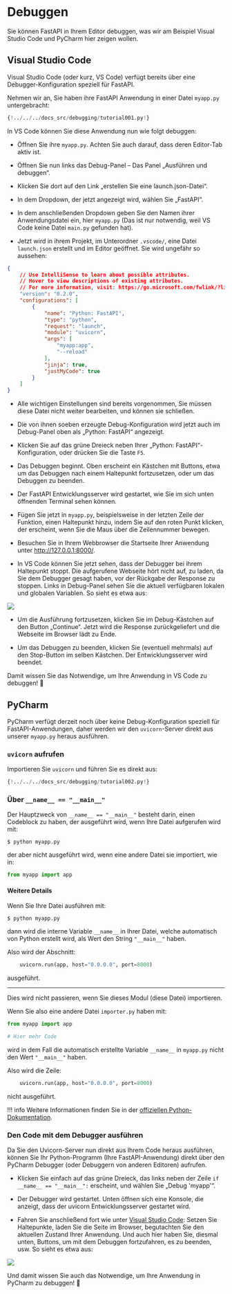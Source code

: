 # Debuggen

Sie können FastAPI in Ihrem Editor debuggen, was wir am Beispiel Visual Studio Code und PyCharm hier zeigen wollen.

## Visual Studio Code

Visual Studio Code (oder kurz, VS Code) verfügt bereits über eine Debugger-Konfiguration speziell für FastAPI.

Nehmen wir an, Sie haben ihre FastAPI Anwendung in einer Datei `myapp.py` untergebracht:

```Python
{!../../../docs_src/debugging/tutorial001.py!}
```

In VS Code können Sie diese Anwendung nun wie folgt debuggen:

* Öffnen Sie ihre `myapp.py`. Achten Sie auch darauf, dass deren Editor-Tab aktiv ist.

* Öffnen Sie nun links das Debug-Panel – Das Panel „Ausführen und debuggen“.

* Klicken Sie dort auf den Link „erstellen Sie eine launch.json-Datei“.

* In dem Dropdown, der jetzt angezeigt wird, wählen Sie „FastAPI“.

* In dem anschließenden Dropdown geben Sie den Namen ihrer Anwendungsdatei ein, hier `myapp.py` (Das ist nur notwendig, weil VS Code keine Datei `main.py` gefunden hat).

* Jetzt wird in ihrem Projekt, im Unterordner `.vscode/`, eine Datei `launch.json` erstellt und im Editor geöffnet. Sie wird ungefähr so aussehen:

```json
{
    // Use IntelliSense to learn about possible attributes.
    // Hover to view descriptions of existing attributes.
    // For more information, visit: https://go.microsoft.com/fwlink/?linkid=830387
    "version": "0.2.0",
    "configurations": [
        {
            "name": "Python: FastAPI",
            "type": "python",
            "request": "launch",
            "module": "uvicorn",
            "args": [
                "myapp:app",
                "--reload"
            ],
            "jinja": true,
            "justMyCode": true
        }
    ]
}
```

* Alle wichtigen Einstellungen sind bereits vorgenommen, Sie müssen diese Datei nicht weiter bearbeiten, und können sie schließen.

* Die von ihnen soeben erzeugte Debug-Konfiguration wird jetzt auch im Debug-Panel oben als „Python: FastAPI“ angezeigt.

* Klicken Sie auf das grüne Dreieck neben Ihrer „Python: FastAPI“- Konfiguration, oder drücken Sie die Taste `F5`.

*  Das Debuggen beginnt. Oben erscheint ein Kästchen mit Buttons, etwa um das Debuggen nach einem Haltepunkt fortzusetzen, oder um das Debuggen zu beenden.

* Der FastAPI Entwicklungsserver wird gestartet, wie Sie im sich unten öffnenden Terminal sehen können.

* Fügen Sie jetzt in `myapp.py`, beispielsweise in der letzten Zeile der Funktion, einen Haltepunkt hinzu, indem Sie auf den roten Punkt klicken, der erscheint, wenn Sie die Maus über die Zeilennummer bewegen.

* Besuchen Sie in Ihrem Webbrowser die Startseite Ihrer Anwendung unter <a href="http://127.0.0.1:8000/" class="external-link" target="_blank">http://127.0.0.1:8000/</a>.

* In VS Code können Sie jetzt sehen, dass der Debugger bei ihrem Haltepunkt stoppt. Die aufgerufene Webseite hört nicht auf, zu laden, da Sie dem Debugger gesagt haben, vor der Rückgabe der Response zu stoppen. Links in Debug-Panel sehen Sie die aktuell verfügbaren lokalen und globalen Variablen. So sieht es etwa aus:

<img src="/img/tutorial/debugging/image01.png">

* Um die Ausführung fortzusetzen, klicken Sie im Debug-Kästchen auf den Button „Continue“. Jetzt wird die Response zurückgeliefert und die Webseite im Browser lädt zu Ende.

* Um das Debuggen zu beenden, klicken Sie (eventuell mehrmals) auf den Stop-Button im selben Kästchen. Der Entwicklungsserver wird beendet.

Damit wissen Sie das Notwendige, um Ihre Anwendung in VS Code zu debuggen! 🚀

## PyCharm

PyCharm verfügt derzeit noch über keine Debug-Konfiguration speziell für FastAPI-Anwendungen, daher werden wir den `uvicorn`-Server direkt aus unserer `myapp.py` heraus ausführen.

### `uvicorn` aufrufen

Importieren Sie  `uvicorn` und führen Sie es direkt aus:

```Python hl_lines="1  15"
{!../../../docs_src/debugging/tutorial002.py!}
```

### Über `__name__ == "__main__"`

Der Hauptzweck von `__name__ == "__main__"` besteht darin, einen Codeblock zu haben, der ausgeführt wird, wenn Ihre Datei aufgerufen wird mit:

<div class="termy">

```console
$ python myapp.py
```

</div>

der aber nicht ausgeführt wird, wenn eine andere Datei sie importiert, wie in:

```Python
from myapp import app
```

#### Weitere Details

Wenn Sie Ihre Datei ausführen mit:

<div class="termy">

```console
$ python myapp.py
```

</div>

dann wird die interne Variable `__name__` in Ihrer Datei, welche automatisch von Python erstellt wird, als Wert den String `"__main__"` haben.

Also wird der Abschnitt:

```Python
    uvicorn.run(app, host="0.0.0.0", port=8000)
```

ausgeführt.

---

Dies wird nicht passieren, wenn Sie dieses Modul (diese Datei) importieren.

Wenn Sie also eine andere Datei `importer.py` haben mit:

```Python
from myapp import app

# Hier mehr Code
```

wird in dem Fall die automatisch erstellte Variable `__name__` in `myapp.py` nicht den Wert `"__main__"` haben.

Also wird die Zeile:

```Python
    uvicorn.run(app, host="0.0.0.0", port=8000)
```

nicht ausgeführt.

!!! info
    Weitere Informationen finden Sie in der <a href="https://docs.python.org/3/library/__main__.html" class="external-link" target="_blank">offiziellen Python-Dokumentation</a>.

### Den Code mit dem Debugger ausführen

Da Sie den Uvicorn-Server nun direkt aus Ihrem Code heraus ausführen, können Sie Ihr Python-Programm (Ihre FastAPI-Anwendung) direkt über den PyCharm Debugger (oder Debuggern von anderen Editoren) aufrufen.

* Klicken Sie einfach auf das grüne Dreieck, das links neben der Zeile `if __name__ == "__main__":` erscheint, und wählen Sie „Debug 'myapp'“.

* Der Debugger wird gestartet. Unten öffnen sich eine Konsole, die anzeigt, dass der uvicorn Entwicklungsserver gestartet wird.

* Fahren Sie anschließend fort wie unter [Visual Studio Code](#visual-studio-code): Setzen Sie Haltepunkte, laden Sie die Seite im Browser, begutachten Sie den aktuellen Zustand Ihrer Anwendung. Und auch hier haben Sie, diesmal unten, Buttons, um mit dem Debuggen fortzufahren, es zu beenden, usw. So sieht es etwa aus:

<img src="/img/tutorial/debugging/image02.png">

Und damit wissen Sie auch das Notwendige, um Ihre Anwendung in PyCharm zu debuggen! 🚀
